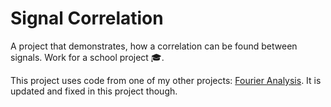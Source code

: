 # Signal Correlation
A project that demonstrates, how a correlation can be found between signals. Work for a school project 🎓.

This project uses code from one of my other projects: [Fourier Analysis](https://github.com/atSteini/FourierAnalysis). It is updated and fixed in this project though.
